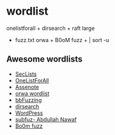 # wordlist

onelistforall + dirsearch + raft large 
+ fuzz.txt orwa + B0oM fuzz + | sort -u 

## Awesome wordlists
+ [SecLists](https://github.com/danielmiessler/SecLists)
+ [OneListForAll](https://github.com/six2dez/OneListForAll)
+ [Assenote](https://wordlists.assetnote.io)
+ [orwa wordlist](https://github.com/orwagodfather)
+ [bbFuzzing](https://github.com/reewardius/bbFuzzing.txt)
+ [dirsearch](https://github.com/maurosoria/dirsearch/blob/master/db/dicc.txt)
+ [WordPress](https://github.com/WordPress/WordPress.git)
+ [subfuz- Abdullah Nawaf](https://github.com/netsecurity-as/subfuz/blob/master/subdomain_megalist.txt)
+ [Bo0m fuzz](https://github.com/Bo0oM/fuzz.txt/blob/master/fuzz.txt)

